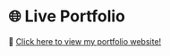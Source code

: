 # 🌐 Live Portfolio

🚀 [Click here to view my portfolio website!](https://srish0718-ui.github.io/portfolio/)
 
